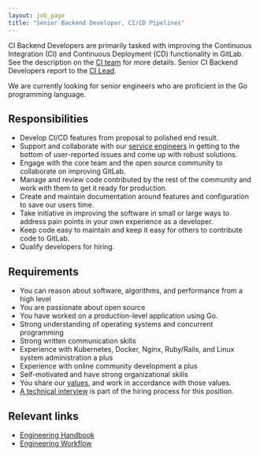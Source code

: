 ```yaml
---
layout: job_page
title: "Senior Backend Developer, CI/CD Pipelines"
---
```


CI Backend Developers are primarily tasked with improving the Continuous
Integration (CI) and Continuous Deployment (CD) functionality in GitLab. See
the description on the [CI team](/handbook/backend#ci) for more details. Senior CI
Backend Developers report to the [CI Lead](/jobs/ci-lead/).

We are currently looking for senior engineers who are proficient in the
Go programming language.

## Responsibilities

* Develop CI/CD features from proposal to polished end result.
* Support and collaborate with our [service engineers](/jobs/service-engineer) in getting to the bottom of user-reported issues and come up with robust solutions.
* Engage with the core team and the open source community to collaborate on improving GitLab.
* Manage and review code contributed by the rest of the community and work with them to get it ready for production.
* Create and maintain documentation around features and configuration to save our users time.
* Take initiative in improving the software in small or large ways to address pain points in your own experience as a developer.
* Keep code easy to maintain and keep it easy for others to contribute code to GitLab.
* Qualify developers for hiring.

## Requirements

* You can reason about software, algorithms, and performance from a high level
* You are passionate about open source
* You have worked on a production-level application using Go.
* Strong understanding of operating systems and concurrent programming
* Strong written communication skills
* Experience with Kubernetes, Docker, Nginx, Ruby/Rails, and Linux system administration a plus
* Experience with online community development a plus
* Self-motivated and have strong organizational skills
* You share our [values](/handbook/#values), and work in accordance with those values.
* [A technical interview](/jobs/#technical-interview) is part of the hiring process for this position.

## Relevant links

- [Engineering Handbook](/handbook/engineering)
- [Engineering Workflow](/handbook/engineering/workflow)
